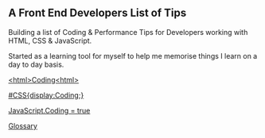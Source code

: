 <h2>A Front End Developers List of Tips</h2>

Building a list of Coding & Performance Tips for Developers working with HTML, CSS & JavaScript.

Started as a learning tool for myself to help me memorise things I learn on a day to day basis.

[&lt;html&gt;Coding&lt;html&gt;](https://github.com/sjmcpherso/learnings/blob/master/HTML.md)

[#CSS{display:Coding;}](https://github.com/sjmcpherso/learnings/blob/master/CSS.md)

[JavaScript.Coding = true](https://github.com/sjmcpherso/learnings/blob/master/JavaScript.md)

[Glossary](https://github.com/sjmcpherso/learnings/blob/master/Glossary.md)




